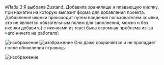 #Лаба 3
Я выбрала Zustand. Добавила хранилище и плавающую кнопку, при нажатии на которую вылазит форма для добавления проекта. Добавление иконки происходит путем введения пользователем ссылки, это не является обязательным полем для заполнения, можно и без иконки добавить( с иконками из react была огромная проблема из-за чего ничего не работало)

![изображение](https://github.com/user-attachments/assets/e8083368-6cd0-4ccf-b340-e2d47bcd87fe)
![изображение](https://github.com/user-attachments/assets/6b42d7ae-ddf5-47e4-a283-0796b31d0237)
Оно даже сохраняется и не пропадает после обновления страницы

![изображение](https://github.com/user-attachments/assets/0731bef3-1015-4cd8-9ddd-2e5530650cdc)
